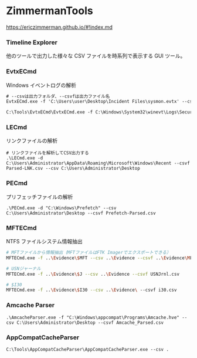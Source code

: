 # ZimmermanTools

https://ericzimmerman.github.io/#!index.md

### Timeline Explorer

他のツールで出力した様々な CSV ファイルを時系列で表示する GUI ツール。

### EvtxECmd

Windows イベントログの解析

```ps
# --csvは出力フォルダ、--csvfは出力ファイル名
EvtxECmd.exe -f 'C:\Users\user\Desktop\Incident Files\sysmon.evtx' --csv 'C:\Users\user\Desktop\Incident Files' --csvf sysmon.csv
```

```ps
C:\Tools\EvtxECmd\EvtxECmd.exe -f C:\Windows\System32\winevt\Logs\Security.evtx --inc 4624,4625 --csv .
```

### LECmd

リンクファイルの解析

```shell
# リンクファイルを解析してCSV出力する
.\LECmd.exe -d C:\Users\Administrator\AppData\Roaming\Microsoft\Windows\Recent --csvf Parsed-LNK.csv --csv C:\Users\Administrator\Desktop
```

### PECmd

プリフェッチファイルの解析

```shell
.\PECmd.exe -d "C:\Windows\Prefetch" --csv C:\Users\Administrator\Desktop --csvf Prefetch-Parsed.csv
```

### MFTECmd

NTFS ファイルシステム情報抽出

```sh
# MFTファイルから情報抽出（MFTファイルはFTK Imagerでエクスポートできる）
MFTECmd.exe -f ..\Evidence\$MFT --csv ..\Evidence --csvf ..\Evidence\MFT_record.csv

# USNジャーナル
MFTECmd.exe -f ..\Evidence\$J --csv ..\Evidence --csvf USNJrnl.csv

# $I30
MFTECmd.exe -f ..\Evidence\$I30 --csv ..\Evidence\ --csvf i30.csv
```

### Amcache Parser

```shell
.\AmcacheParser.exe -f "C:\Windows\appcompat\Programs\Amcache.hve" --csv C:\Users\Administrator\Desktop --csvf Amcache_Parsed.csv
```

### AppCompatCacheParser

```shell
C:\Tools\AppCompatCacheParser\AppCompatCacheParser.exe --csv .
```